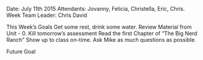 Date: July 11th 2015 
Attendants: Jovanny, Felicia, Christella, Eric, Chris. 
Week Team Leader: Chris David

This Week’s Goals 
Get some rest, drink some water. 
Review Material from Unit - 0.
Kill tomorrow’s assessment
Read the first Chapter of “The Big Nerd Ranch” 
Show up to class on-time. 
Ask Mike as much questions as possible. 


Future Goal
